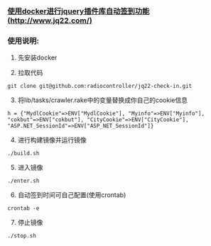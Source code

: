 ### [使用docker进行jquery插件库自动签到功能(http://www.jq22.com/)](http://www.jq22.com/)

### 使用说明:
1. 先安装docker

2. 拉取代码

  ```
  git clone git@github.com:radiocontroller/jq22-check-in.git
  ```

3. 将lib/tasks/crawler.rake中的变量替换成你自己的cookie信息

  ```
  h = {"MydlCookie"=>ENV["MydlCookie"], "Myinfo"=>ENV["Myinfo"], "cokbut"=>ENV["cokbut"], "CityCookie"=>ENV["CityCookie"], "ASP.NET_SessionId"=>ENV["ASP_NET_SessionId"]}
  ```

4. 进行构建镜像并运行镜像

  ```
  ./build.sh
  ```

5. 进入镜像

  ```
  ./enter.sh
  ```

6. 自动签到时间可自己配置(使用crontab)

  ```
  crontab -e
  ```

7. 停止镜像

  ```
  ./stop.sh
  ```
